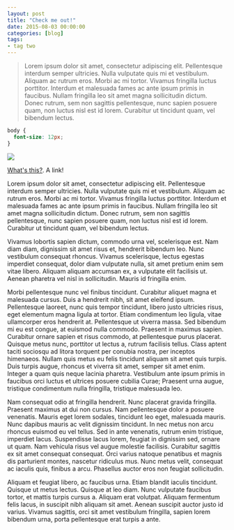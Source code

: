 ```yaml
---
layout: post
title: "Check me out!"
date: 2015-08-03 00:00:00
categories: [blog]
tags:
- tag two
---
```


> Lorem ipsum dolor sit amet, consectetur adipiscing elit. Pellentesque interdum semper ultricies. Nulla vulputate quis mi et vestibulum. Aliquam ac rutrum eros. Morbi ac mi tortor. Vivamus fringilla luctus porttitor. Interdum et malesuada fames ac ante ipsum primis in faucibus. Nullam fringilla leo sit amet magna sollicitudin dictum. Donec rutrum, sem non sagittis pellentesque, nunc sapien posuere quam, non luctus nisl est id lorem. Curabitur ut tincidunt quam, vel bibendum lectus.

``` css
body {
  font-size: 12px;
}
```

![](https://matildepark.ca/img/subserial.png)

[What's this?](https://google.com). A link!

Lorem ipsum dolor sit amet, consectetur adipiscing elit. Pellentesque interdum semper ultricies. Nulla vulputate quis mi et vestibulum. Aliquam ac rutrum eros. Morbi ac mi tortor. Vivamus fringilla luctus porttitor. Interdum et malesuada fames ac ante ipsum primis in faucibus. Nullam fringilla leo sit amet magna sollicitudin dictum. Donec rutrum, sem non sagittis pellentesque, nunc sapien posuere quam, non luctus nisl est id lorem. Curabitur ut tincidunt quam, vel bibendum lectus.

Vivamus lobortis sapien dictum, commodo urna vel, scelerisque est. Nam diam diam, dignissim sit amet risus et, hendrerit bibendum leo. Nunc vestibulum consequat rhoncus. Vivamus scelerisque, lectus egestas imperdiet consequat, dolor diam vulputate nulla, sit amet pretium enim sem vitae libero. Aliquam aliquam accumsan ex, a vulputate elit facilisis ut. Aenean pharetra vel nisl in sollicitudin. Mauris id fringilla enim.

Morbi pellentesque nunc vel finibus tincidunt. Curabitur aliquet magna et malesuada cursus. Duis a hendrerit nibh, sit amet eleifend ipsum. Pellentesque laoreet, nunc quis tempor tincidunt, libero justo ultricies risus, eget elementum magna ligula at tortor. Etiam condimentum leo ligula, vitae ullamcorper eros hendrerit at. Pellentesque ut viverra massa. Sed bibendum mi eu est congue, at euismod nulla commodo. Praesent in maximus sapien. Curabitur ornare sapien et risus commodo, at pellentesque purus placerat. Quisque metus nunc, porttitor ut lectus a, rutrum facilisis tellus. Class aptent taciti sociosqu ad litora torquent per conubia nostra, per inceptos himenaeos. Nullam quis metus eu felis tincidunt aliquam sit amet quis turpis. Duis turpis augue, rhoncus et viverra sit amet, semper sit amet enim. Integer a quam quis neque lacinia pharetra. Vestibulum ante ipsum primis in faucibus orci luctus et ultrices posuere cubilia Curae; Praesent urna augue, tristique condimentum nulla fringilla, tristique malesuada leo.

Nam consequat odio at fringilla hendrerit. Nunc placerat gravida fringilla. Praesent maximus at dui non cursus. Nam pellentesque dolor a posuere venenatis. Mauris eget lorem sodales, tincidunt leo eget, malesuada mauris. Nunc dapibus mauris ac velit dignissim tincidunt. In nec metus non arcu rhoncus euismod eu vel tellus. Sed in ante venenatis, rutrum enim tristique, imperdiet lacus. Suspendisse lacus lorem, feugiat in dignissim sed, ornare ut quam. Nam vehicula risus vel augue molestie facilisis. Curabitur sagittis ex sit amet consequat consequat. Orci varius natoque penatibus et magnis dis parturient montes, nascetur ridiculus mus. Nunc metus velit, consequat ac iaculis quis, finibus a arcu. Phasellus auctor eros non feugiat sollicitudin.

Aliquam et feugiat libero, ac faucibus urna. Etiam blandit iaculis tincidunt. Quisque ut metus lectus. Quisque at leo diam. Nunc vulputate faucibus tortor, et mattis turpis cursus a. Aliquam erat volutpat. Aliquam fermentum felis lacus, in suscipit nibh aliquam sit amet. Aenean suscipit auctor justo id varius. Vivamus sagittis, orci sit amet vestibulum fringilla, sapien lorem bibendum urna, porta pellentesque erat turpis a ante.
